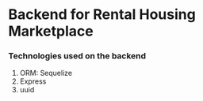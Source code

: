 # Backend for Rental Housing Marketplace

### Technologies used on the backend

1. ORM: Sequelize
2. Express
3. uuid